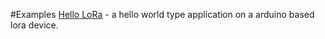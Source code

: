 #Examples
[Hello LoRa](Software/Examples/HelloLora) - a hello world type application on a arduino based lora device.
